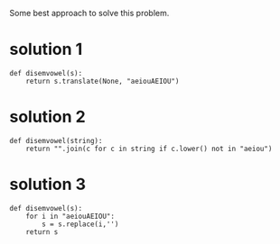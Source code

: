 Some best approach to solve this problem.


# solution 1
```
def disemvowel(s):
    return s.translate(None, "aeiouAEIOU")
 ```   



# solution 2
```
def disemvowel(string):
    return "".join(c for c in string if c.lower() not in "aeiou")
 ```   



# solution 3
```
def disemvowel(s):
    for i in "aeiouAEIOU":
        s = s.replace(i,'')
    return s
```
